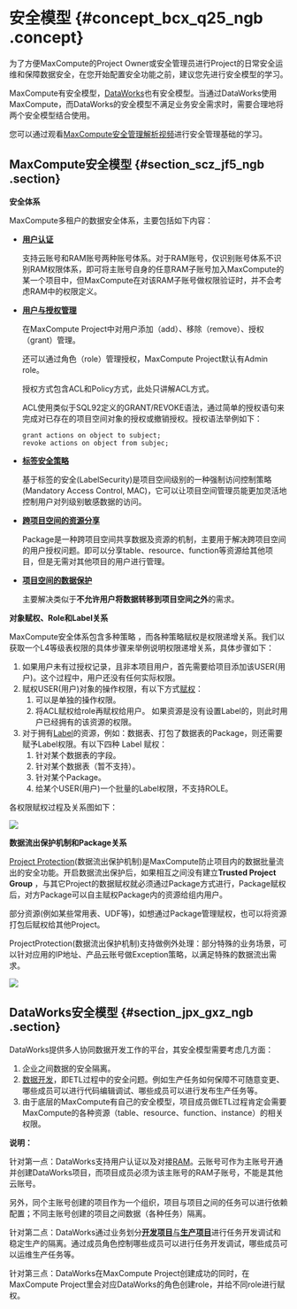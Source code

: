 # 安全模型 {#concept_bcx_q25_ngb .concept}

为了方便MaxCompute的Project Owner或安全管理员进行Project的日常安全运维和保障数据安全，在您开始配置安全功能之前，建议您先进行安全模型的学习。

MaxCompute有安全模型，[DataWorks](../../../../../cn.zh-CN/使用指南/项目管理/权限列表.md#)也有安全模型。当通过DataWorks使用MaxCompute，而DataWorks的安全模型不满足业务安全需求时，需要合理地将两个安全模型结合使用。

您可以通过观看[MaxCompute安全管理解析视频](https://help.aliyun.com/video_detail/99890.html)进行安全管理基础的学习。

## MaxCompute安全模型 {#section_scz_jf5_ngb .section}

**安全体系**

MaxCompute多租户的数据安全体系，主要包括如下内容：

-   **[用户认证](cn.zh-CN/安全指南/安全功能详解/用户及授权管理/用户认证.md#)**

    支持云账号和RAM账号两种账号体系。对于RAM账号，仅识别账号体系不识别RAM权限体系，即可将主账号自身的任意RAM子账号加入MaxCompute的某一个项目中，但MaxCompute在对该RAM子账号做权限验证时，并不会考虑RAM中的权限定义。

-   **[用户与授权管理](cn.zh-CN/安全指南/安全功能详解/用户及授权管理/用户管理.md#)**

    在MaxCompute Project中对用户添加（add）、移除（remove）、授权（grant）管理。

    还可以通过角色（role）管理授权，MaxCompute Project默认有Admin role。

    授权方式包含ACL和Policy方式，此处只讲解ACL方式。

    ACL使用类似于SQL92定义的GRANT/REVOKE语法，通过简单的授权语句来完成对已存在的项目空间对象的授权或撤销授权。授权语法举例如下：

    ```
    grant actions on object to subject;
    revoke actions on object from subjec;
    ```

-   **[标签安全策略](cn.zh-CN/安全指南/安全功能详解/列级别访问控制.md#)**

    基于标签的安全\(LabelSecurity\)是项目空间级别的一种强制访问控制策略\(Mandatory Access Control, MAC\)，它可以让项目空间管理员能更加灵活地控制用户对列级别敏感数据的访问。

-   **[跨项目空间的资源分享](cn.zh-CN/安全指南/安全功能详解/跨项目空间的资源分享/基于Package的跨项目空间的资源分享.md#)**

    Package是一种跨项目空间共享数据及资源的机制，主要用于解决跨项目空间的用户授权问题。即可以分享table、resource、function等资源给其他项目，但是无需对其他项目的用户进行管理。

-   **[项目空间的数据保护](cn.zh-CN/安全指南/安全功能详解/项目空间的数据保护.md#)**

    主要解决类似于**不允许用户将数据转移到项目空间之外**的需求。


**对象赋权、Role和Label关系**

MaxCompute安全体系包含多种策略 ，而各种策略赋权是权限递增关系。我们以获取一个L4等级表权限的具体步骤来举例说明权限递增关系，具体步骤如下：

1.  如果用户未有过授权记录，且非本项目用户，首先需要给项目添加该USER\(用户\)。这个过程中，用户还没有任何实际权限。
2.  赋权USER\(用户\)对象的操作权限，有以下方式[赋权](cn.zh-CN/安全指南/安全功能详解/用户及授权管理/授权.md#)：
    1.  可以是单独的操作权限。
    2.  将ACL赋权给role再赋权给用户。 如果资源是没有设置Label的，则此时用户已经拥有的该资源的权限。
3.  对于拥有[Label](cn.zh-CN/安全指南/安全功能详解/列级别访问控制.md#)的资源，例如：数据表、打包了数据表的Package，则还需要赋予Label权限。有以下四种 Label 赋权：
    1.  针对某个数据表的字段。
    2.  针对某个数据表（暂不支持）。
    3.  针对某个Package。
    4.  给某个USER\(用户\)一个批量的Label权限，不支持ROLE。

各权限赋权过程及关系图如下：

![](http://static-aliyun-doc.oss-cn-hangzhou.aliyuncs.com/assets/img/116981/155478958137987_zh-CN.png)

**数据流出保护机制和Package关系**

[Project Protection](cn.zh-CN/安全指南/安全功能详解/项目空间的数据保护.md#)\(数据流出保护机制\)是MaxCompute防止项目内的数据批量流出的安全功能。开启数据流出保护后，如果相互之间没有建立**Trusted Project Group** ，与其它Project的数据赋权就必须通过Package方式进行，Package赋权后，对方Package可以自主赋权Package内的资源给组内用户。

部分资源\(例如某些常用表、UDF等\)，如想通过Package管理赋权，也可以将资源打包后赋权给其他Project。

ProjectProtection\(数据流出保护机制\)支持做例外处理：部分特殊的业务场景，可以针对应用的IP地址、产品云账号做Exception策略，以满足特殊的数据流出需求。

![](http://static-aliyun-doc.oss-cn-hangzhou.aliyuncs.com/assets/img/116981/155478958237993_zh-CN.png)

## DataWorks安全模型 {#section_jpx_gxz_ngb .section}

DataWorks提供多人协同数据开发工作的平台，其安全模型需要考虑几方面：

1.  企业之间数据的安全隔离。
2.  [数据开发](../../../../../cn.zh-CN/使用指南/数据开发/业务流程/业务流程介绍.md#)，即ETL过程中的安全问题。例如生产任务如何保障不可随意变更、哪些成员可以进行代码编辑调试、哪些成员可以进行发布生产任务等。
3.  由于底层的MaxCompute有自己的安全模型，项目成员做ETL过程肯定会需要MaxCompute的各种资源（table、resource、function、instance）的相关权限。

**说明：** 

针对第一点：DataWorks支持用户认证以及对接[RAM](../../../../../cn.zh-CN/准备工作/用户使用子账号.md#)。云账号可作为主账号开通并创建DataWorks项目，而项目成员必须为该主账号的RAM子账号，不能是其他云账号。

另外，同个主账号创建的项目作为一个组织，项目与项目之间的任务可以进行依赖配置；不同主账号创建的项目之间数据（各种任务）隔离。

针对第二点：DataWorks通过业务划分[**开发项目**与**生产项目**](../../../../../cn.zh-CN/产品简介/简单模式和标准模式的区别.md#)进行任务开发调试和稳定生产的隔离。通过成员角色控制哪些成员可以进行任务开发调试，哪些成员可以运维生产任务等。

针对第三点：DataWorks在MaxCompute Project创建成功的同时，在MaxCompute Project里会对应DataWorks的角色创建role，并给不同role进行赋权。

